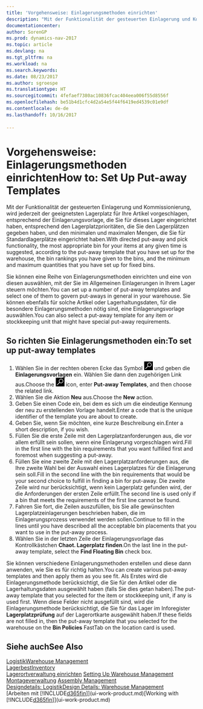 ```yaml
---
title: 'Vorgehensweise: Einlagerungsmethoden einrichten'
description: "Mit der Funktionalität der gesteuerten Einlagerung und Kommissionierung, wird jederzeit der geeignetsten Lagerplatz für Ihre Artikel vorgeschlagen, entsprechend der Einlagerungsvorlage, die Sie für dieses Lager eingerichtet haben, entsprechend den Lagerplatzprioritäten, die Sie den Lagerplätzen gegeben haben, und den minimalen und maximalen Mengen, die Sie für Standardlagerplätze eingerichtet haben."
documentationcenter: 
author: SorenGP
ms.prod: dynamics-nav-2017
ms.topic: article
ms.devlang: na
ms.tgt_pltfrm: na
ms.workload: na
ms.search.keywords: 
ms.date: 08/23/2017
ms.author: sgroespe
ms.translationtype: HT
ms.sourcegitcommit: 4fefaef7380ac10836fcac404eea006f55d8556f
ms.openlocfilehash: be51b4d1cfc4d2a54e5f44f6419ed4539c01e9df
ms.contentlocale: de-de
ms.lasthandoff: 10/16/2017

---
```

# <a name="how-to-set-up-put-away-templates"></a><span data-ttu-id="d43c4-103">Vorgehensweise: Einlagerungsmethoden einrichten</span><span class="sxs-lookup"><span data-stu-id="d43c4-103">How to: Set Up Put-away Templates</span></span>
<span data-ttu-id="d43c4-104">Mit der Funktionalität der gesteuerten Einlagerung und Kommissionierung, wird jederzeit der geeignetsten Lagerplatz für Ihre Artikel vorgeschlagen, entsprechend der Einlagerungsvorlage, die Sie für dieses Lager eingerichtet haben, entsprechend den Lagerplatzprioritäten, die Sie den Lagerplätzen gegeben haben, und den minimalen und maximalen Mengen, die Sie für Standardlagerplätze eingerichtet haben.</span><span class="sxs-lookup"><span data-stu-id="d43c4-104">With directed put-away and pick functionality, the most appropriate bin for your items at any given time is suggested, according to the put-away template that you have set up for the warehouse, the bin rankings you have given to the bins, and the minimum and maximum quantities that you have set up for fixed bins.</span></span>  

<span data-ttu-id="d43c4-105">Sie können eine Reihe von Einlagerungsmethoden einrichten und eine von diesen auswählen, mit der Sie im Allgemeinen Einlagerungen in Ihrem Lager steuern möchten.</span><span class="sxs-lookup"><span data-stu-id="d43c4-105">You can set up a number of put-away templates and select one of them to govern put-aways in general in your warehouse.</span></span> <span data-ttu-id="d43c4-106">Sie können ebenfalls für solche Artikel oder Lagerhaltungsdaten, für die besondere Einlagerungsmethoden nötig sind, eine Einlagerungsvorlage auswählen.</span><span class="sxs-lookup"><span data-stu-id="d43c4-106">You can also select a put-away template for any item or stockkeeping unit that might have special put-away requirements.</span></span>  

## <a name="to-set-up-put-away-templates"></a><span data-ttu-id="d43c4-107">So richten Sie Einlagerungsmethoden ein:</span><span class="sxs-lookup"><span data-stu-id="d43c4-107">To set up put-away templates</span></span>  
1.  <span data-ttu-id="d43c4-108">Wählen Sie in der rechten oberen Ecke das Symbol ![Nach Seite oder Bericht suchen](media/ui-search/search_small.png "Nach Seite oder Bericht suchen") und geben die **Einlagerungsvorlagen** ein. Wählen Sie dann den zugehörigen Link aus.</span><span class="sxs-lookup"><span data-stu-id="d43c4-108">Choose the ![Search for Page or Report](media/ui-search/search_small.png "Search for Page or Report icon") icon, enter **Put-away Templates**, and then choose the related link.</span></span>  
2.  <span data-ttu-id="d43c4-109">Wählen Sie die Aktion **Neu** aus.</span><span class="sxs-lookup"><span data-stu-id="d43c4-109">Choose the **New** action.</span></span>  
3.  <span data-ttu-id="d43c4-110">Geben Sie einen Code ein, bei dem es sich um die eindeutige Kennung der neu zu erstellenden Vorlage handelt.</span><span class="sxs-lookup"><span data-stu-id="d43c4-110">Enter a code that is the unique identifier of the template you are about to create.</span></span>  
4.  <span data-ttu-id="d43c4-111">Geben Sie, wenn Sie möchten, eine kurze Beschreibung ein.</span><span class="sxs-lookup"><span data-stu-id="d43c4-111">Enter a short description, if you wish.</span></span>  
5.  <span data-ttu-id="d43c4-112">Füllen Sie die erste Zeile mit den Lagerplatzanforderungen aus, die vor allem erfüllt sein sollen, wenn eine Einlagerung vorgeschlagen wird.</span><span class="sxs-lookup"><span data-stu-id="d43c4-112">Fill in the first line with the bin requirements that you want fulfilled first and foremost when suggesting a put-away.</span></span>  
6.  <span data-ttu-id="d43c4-113">Füllen Sie eine zweite Zeile mit den Lagerplatzanforderungen aus, die Ihre zweite Wahl bei der Auswahl eines Lagerplatzes für die Einlagerung sein soll.</span><span class="sxs-lookup"><span data-stu-id="d43c4-113">Fill in the second line with the bin requirements that would be your second choice to fulfill in finding a bin for put-away.</span></span> <span data-ttu-id="d43c4-114">Die zweite Zeile wird nur berücksichtigt, wenn kein Lagerplatz gefunden wird, der die Anforderungen der ersten Zeile erfüllt.</span><span class="sxs-lookup"><span data-stu-id="d43c4-114">The second line is used only if a bin that meets the requirements of the first line cannot be found.</span></span>  
7.  <span data-ttu-id="d43c4-115">Fahren Sie fort, die Zeilen auszufüllen, bis Sie alle gewünschten Lagerplatzeinlagerungen beschrieben haben, die im Einlagerungsprozess verwendet werden sollen.</span><span class="sxs-lookup"><span data-stu-id="d43c4-115">Continue to fill in the lines until you have described all the acceptable bin placements that you want to use in the put-away process.</span></span>  
8.  <span data-ttu-id="d43c4-116">Wählen Sie in der letzten Zeile der Einlagerungsvorlage das Kontrollkästchen **Chaot. Lagerplatz finden**.</span><span class="sxs-lookup"><span data-stu-id="d43c4-116">On the last line in the put-away template, select the **Find Floating Bin** check box.</span></span>  

<span data-ttu-id="d43c4-117">Sie können verschiedene Einlagerungsmethoden erstellen und diese dann anwenden, wie Sie es für richtig halten.</span><span class="sxs-lookup"><span data-stu-id="d43c4-117">You can create various put-away templates and then apply them as you see fit.</span></span> <span data-ttu-id="d43c4-118">Als Erstes wird die Einlagerungsmethode berücksichtigt, die Sie für den Artikel oder die Lagerhaltungsdaten ausgewählt haben (falls Sie dies getan haben).</span><span class="sxs-lookup"><span data-stu-id="d43c4-118">The put-away template that you selected for the item or stockkeeping unit, if any is used first.</span></span> <span data-ttu-id="d43c4-119">Wenn diese Felder nicht ausgefüllt sind, wird die Einlagerungsmethode berücksichtigt, die Sie für das Lager im Inforegister **Lagerplatzprüfung** auf der Lagerortkarte ausgewählt haben.</span><span class="sxs-lookup"><span data-stu-id="d43c4-119">If these fields are not filled in, then the put-away template that you selected for the warehouse on the **Bin Policies** FastTab on the location card is used.</span></span>  

## <a name="see-also"></a><span data-ttu-id="d43c4-120">Siehe auch</span><span class="sxs-lookup"><span data-stu-id="d43c4-120">See Also</span></span>  
[<span data-ttu-id="d43c4-121">Logistik</span><span class="sxs-lookup"><span data-stu-id="d43c4-121">Warehouse Management</span></span>](warehouse-manage-warehouse.md)  
[<span data-ttu-id="d43c4-122">Lagerbest</span><span class="sxs-lookup"><span data-stu-id="d43c4-122">Inventory</span></span>](inventory-manage-inventory.md)  
<span data-ttu-id="d43c4-123">[Lagerortverwaltung einrichten](warehouse-setup-warehouse.md)   </span><span class="sxs-lookup"><span data-stu-id="d43c4-123">[Setting Up Warehouse Management](warehouse-setup-warehouse.md)   </span></span>  
<span data-ttu-id="d43c4-124">[Montageverwaltung](assembly-assemble-items.md)  </span><span class="sxs-lookup"><span data-stu-id="d43c4-124">[Assembly Management](assembly-assemble-items.md)  </span></span>  
[<span data-ttu-id="d43c4-125">Designdetails: Logistik</span><span class="sxs-lookup"><span data-stu-id="d43c4-125">Design Details: Warehouse Management</span></span>](design-details-warehouse-management.md)  
<span data-ttu-id="d43c4-126">[Arbeiten mit [!INCLUDE[d365fin](includes/d365fin_md.md)]](ui-work-product.md)</span><span class="sxs-lookup"><span data-stu-id="d43c4-126">[Working with [!INCLUDE[d365fin](includes/d365fin_md.md)]](ui-work-product.md)</span></span>

